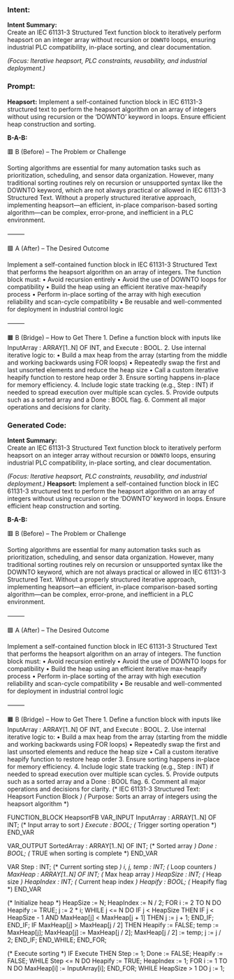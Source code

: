 ### Intent:
**Intent Summary:**  
Create an IEC 61131-3 Structured Text function block to iteratively perform heapsort on an integer array without recursion or `DOWNTO` loops, ensuring industrial PLC compatibility, in-place sorting, and clear documentation.  

*(Focus: Iterative heapsort, PLC constraints, reusability, and industrial deployment.)*

### Prompt:
**Heapsort:**
Implement a self-contained function block in IEC 61131-3 structured text to perform the heapsort algorithm on an array of integers without using recursion or the ‘DOWNTO’ keyword in loops. Ensure efficient heap construction and sorting.

**B-A-B:**

🟥 B (Before) – The Problem or Challenge

Sorting algorithms are essential for many automation tasks such as prioritization, scheduling, and sensor data organization. However, many traditional sorting routines rely on recursion or unsupported syntax like the DOWNTO keyword, which are not always practical or allowed in IEC 61131-3 Structured Text. Without a properly structured iterative approach, implementing heapsort—an efficient, in-place comparison-based sorting algorithm—can be complex, error-prone, and inefficient in a PLC environment.

⸻

🟩 A (After) – The Desired Outcome

Implement a self-contained function block in IEC 61131-3 Structured Text that performs the heapsort algorithm on an array of integers. The function block must:
	•	Avoid recursion entirely
	•	Avoid the use of DOWNTO loops for compatibility
	•	Build the heap using an efficient iterative max-heapify process
	•	Perform in-place sorting of the array with high execution reliability and scan-cycle compatibility
	•	Be reusable and well-commented for deployment in industrial control logic

⸻

🟧 B (Bridge) – How to Get There
	1.	Define a function block with inputs like InputArray : ARRAY[1..N] OF INT, and Execute : BOOL.
	2.	Use internal iterative logic to:
	•	Build a max heap from the array (starting from the middle and working backwards using FOR loops)
	•	Repeatedly swap the first and last unsorted elements and reduce the heap size
	•	Call a custom iterative heapify function to restore heap order
	3.	Ensure sorting happens in-place for memory efficiency.
	4.	Include logic state tracking (e.g., Step : INT) if needed to spread execution over multiple scan cycles.
	5.	Provide outputs such as a sorted array and a Done : BOOL flag.
	6.	Comment all major operations and decisions for clarity.

### Generated Code:
**Intent Summary:**  
Create an IEC 61131-3 Structured Text function block to iteratively perform heapsort on an integer array without recursion or `DOWNTO` loops, ensuring industrial PLC compatibility, in-place sorting, and clear documentation.  

*(Focus: Iterative heapsort, PLC constraints, reusability, and industrial deployment.)*
**Heapsort:**
Implement a self-contained function block in IEC 61131-3 structured text to perform the heapsort algorithm on an array of integers without using recursion or the ‘DOWNTO’ keyword in loops. Ensure efficient heap construction and sorting.

**B-A-B:**

🟥 B (Before) – The Problem or Challenge

Sorting algorithms are essential for many automation tasks such as prioritization, scheduling, and sensor data organization. However, many traditional sorting routines rely on recursion or unsupported syntax like the DOWNTO keyword, which are not always practical or allowed in IEC 61131-3 Structured Text. Without a properly structured iterative approach, implementing heapsort—an efficient, in-place comparison-based sorting algorithm—can be complex, error-prone, and inefficient in a PLC environment.

⸻

🟩 A (After) – The Desired Outcome

Implement a self-contained function block in IEC 61131-3 Structured Text that performs the heapsort algorithm on an array of integers. The function block must:
	•	Avoid recursion entirely
	•	Avoid the use of DOWNTO loops for compatibility
	•	Build the heap using an efficient iterative max-heapify process
	•	Perform in-place sorting of the array with high execution reliability and scan-cycle compatibility
	•	Be reusable and well-commented for deployment in industrial control logic

⸻

🟧 B (Bridge) – How to Get There
	1.	Define a function block with inputs like InputArray : ARRAY[1..N] OF INT, and Execute : BOOL.
	2.	Use internal iterative logic to:
	•	Build a max heap from the array (starting from the middle and working backwards using FOR loops)
	•	Repeatedly swap the first and last unsorted elements and reduce the heap size
	•	Call a custom iterative heapify function to restore heap order
	3.	Ensure sorting happens in-place for memory efficiency.
	4.	Include logic state tracking (e.g., Step : INT) if needed to spread execution over multiple scan cycles.
	5.	Provide outputs such as a sorted array and a Done : BOOL flag.
	6.	Comment all major operations and decisions for clarity.
(* IEC 61131-3 Structured Text: Heapsort Function Block *)
(* Purpose: Sorts an array of integers using the heapsort algorithm *)

FUNCTION_BLOCK HeapsortFB
VAR_INPUT
    InputArray : ARRAY[1..N] OF INT; (* Input array to sort *)
    Execute : BOOL; (* Trigger sorting operation *)
END_VAR

VAR_OUTPUT
    SortedArray : ARRAY[1..N] OF INT; (* Sorted array *)
    Done : BOOL; (* TRUE when sorting is complete *)
END_VAR

VAR
    Step : INT; (* Current sorting step *)
    i, j, temp : INT; (* Loop counters *)
    MaxHeap : ARRAY[1..N] OF INT; (* Max heap array *)
    HeapSize : INT; (* Heap size *)
    HeapIndex : INT; (* Current heap index *)
    Heapify : BOOL; (* Heapify flag *)
END_VAR

(* Initialize heap *)
HeapSize := N;
HeapIndex := N / 2;
FOR i := 2 TO N DO
    Heapify := TRUE;
    j := 2 * i;
    WHILE j <= N DO
        IF j < HeapSize THEN
            IF j < HeapSize - 1 AND MaxHeap[j] < MaxHeap[j + 1] THEN
                j := j + 1;
            END_IF;
        END_IF;
        IF MaxHeap[j] > MaxHeap[j / 2] THEN
            Heapify := FALSE;
            temp := MaxHeap[j];
            MaxHeap[j] := MaxHeap[j / 2];
            MaxHeap[j / 2] := temp;
            j := j / 2;
        END_IF;
    END_WHILE;
END_FOR;

(* Execute sorting *)
IF Execute THEN
    Step := 1;
    Done := FALSE;
    Heapify := FALSE;
    WHILE Step <= N DO
        Heapify := TRUE;
        HeapIndex := 1;
        FOR i := 1 TO N DO
            MaxHeap[i] := InputArray[i];
        END_FOR;
        WHILE HeapSize > 1 DO
            j := 1;

